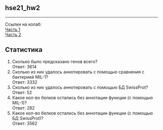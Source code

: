 ## hse21_hw2
---

Сcылки на колаб:<br>
[Часть 1](https://colab.research.google.com/drive/1M0vmOGNZ5LG8Xx6b_uv56rVTJTD5S82J?usp=sharing)<br>
[Часть 2](https://colab.research.google.com/drive/17yPw2thUbCsVU9D5Wl9X4QTSI5RblX1l?usp=sharing)

## Статистика
1. Сколько было предсказано генов всего?<br>
  Ответ: 3614
2. Сколько из них удалось аннотировать с помощью сравнения с бактерией MIL-1?<br>
  Ответ: 3332
3. Сколько из них удалось аннотировать с помощью БД SwissProt?<br>
  Ответ: 52
4. Какое кол-во белков остались без аннотации функции (с помощью MIL-1)?<br>
  Ответ: 282
5. Какое кол-во белков остались без аннотации функции (с помощью БД SwissProt)?<br>
  Ответ: 3562
